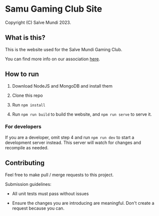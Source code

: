 # Samu Gaming Club Site

Copyright (C) Salve Mundi 2023.

## What is this?

This is the website used for the Salve Mundi Gaming Club.

You can find more info on our association [here](https://salvemundi.nl).

## How to run

1. Download NodeJS and MongoDB and install them

2. Clone this repo

3. Run `npm install`

4. Run `npm run build` to build the website, and `npm run serve` to serve it.

### For developers

If you are a developer, omit step 4 and run `npm run dev` to start a development server instead. This server will watch for changes and recompile as needed.

## Contributing

Feel free to make pull / merge requests to this project.

Submission guidelines:
 - All unit tests must pass without issues

 - Ensure the changes you are introducing are meaningful. Don't create a request because you can.